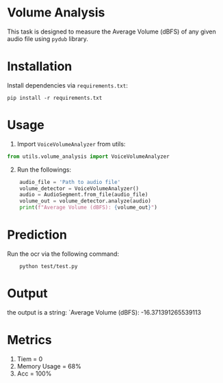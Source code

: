 # Volume Analysis

This task is designed to measure the Average Volume (dBFS) of any given audio file using `pydub` library.

# Installation

Install dependencies via `requirements.txt`:
```shell script
pip install -r requirements.txt
```

# Usage
1. Import `VoiceVolumeAnalyzer` from utils:

```python
from utils.volume_analysis import VoiceVolumeAnalyzer
```

2. Run the followings:
```python
    audio_file = 'Path to audio file'
    volume_detector = VoiceVolumeAnalyzer()
    audio = AudioSegment.from_file(audio_file)
    volume_out = volume_detector.analyze(audio) 
    print(f"Average Volume (dBFS): {volume_out}")
```

# Prediction

Run the ocr via the following command:
```shell script
    python test/test.py
```

# Output

the output is a string:
`Average Volume (dBFS): -16.371391265539113

# Metrics
1. Tiem = 0
2. Memory Usage = 68%
3. Acc = 100%